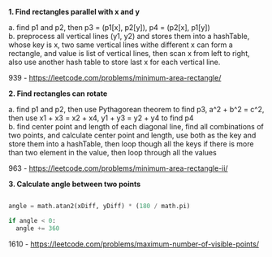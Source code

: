 **1. Find rectangles parallel with x and y**

a. find p1 and p2, then p3 = (p1[x], p2[y]), p4 = (p2[x], p1[y])  
b. preprocess all vertical lines (y1, y2) and stores them into a hashTable, whose key is x, two same vertical lines withe different x can form a rectangle, and value is list of vertical lines, then scan x from left to right, also use another hash table to store last x for each vertical line.

939 - https://leetcode.com/problems/minimum-area-rectangle/

**2. Find rectangles can rotate**

a. find p1 and p2, then use Pythagorean theorem to find p3, a^2 + b^2 = c^2, then use x1 + x3 = x2 + x4, y1 + y3 = y2 + y4 to find p4  
b. find center point and length of each diagonal line, find all combinations of two points, and calculate center point and length, use both as the key and store them into a hashTable, then loop though all the keys if there is more than two element in the value, then loop through all the values

963 - https://leetcode.com/problems/minimum-area-rectangle-ii/

**3. Calculate angle between two points**

```python

angle = math.atan2(xDiff, yDiff) * (180 / math.pi)

if angle < 0:
  angle += 360

```

1610 - https://leetcode.com/problems/maximum-number-of-visible-points/
